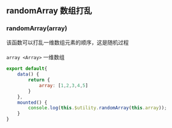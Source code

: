 <!--
 * @Author: zhoulf
 * @FilePath: /roll-lib/docs/docs/function/random-array.md
 * @Date: 2021-11-30 11:40:14
 * @LastEditors: zhoulf
 * @LastEditTime: 2021-11-30 11:40:15
 * @Description: 
-->
## randomArray 数组打乱

### randomArray(array)
该函数可以打乱一维数组元素的顺序，这是随机过程
####
`array <Array>` 一维数组

```javascript
export default{
	data() {
		return {
			array: [1,2,3,4,5]
		}
	},
	mounted() {
		console.log(this.$utility.randomArray(this.array));
	}
}
```
